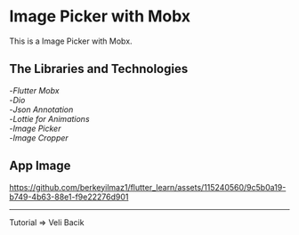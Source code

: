 # Image Picker with Mobx

This is a Image Picker with Mobx. <br>

## The Libraries and Technologies
-*Flutter Mobx*<br>
-*Dio*<br>
-*Json Annotation*<br>
-*Lottie for Animations*<br>
-*Image Picker*<br>
-*Image Cropper*<br>

## App Image



https://github.com/berkeyilmaz1/flutter_learn/assets/115240560/9c5b0a19-b749-4b63-88e1-f9e22276d901


------
Tutorial => Veli Bacik 
